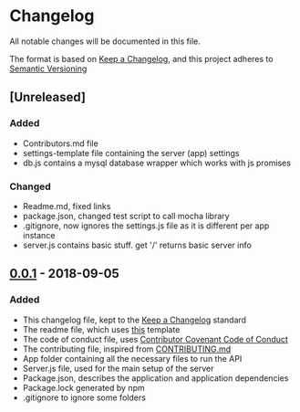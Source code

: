 # Changelog
All notable changes will be documented in this file.

The format is based on [Keep a Changelog](https://keepachangelog.com/en/1.0.0/),
and this project adheres to [Semantic Versioning](https://semver.org/spec/v2.0.0.html)

## [Unreleased]
### Added
- Contributors.md file
- settings-template file containing the server (app) settings
- db.js contains a mysql database wrapper which works with js promises

### Changed
- Readme.md, fixed links
- package.json, changed test script to call mocha library
- .gitignore, now ignores the settings.js file as it is different per app instance
- server.js contains basic stuff. get '/' returns basic server info

## [0.0.1] - 2018-09-05
### Added
- This changelog file, kept to the [Keep a Changelog](https://keepachangelog.com/en/1.0.0/) standard
- The readme file, which uses [this](https://gist.github.com/PurpleBooth/109311bb0361f32d87a2) template
- The code of conduct file, uses [Contributor Covenant Code of Conduct](https://www.contributor-covenant.org/version/1/4/code-of-conduct.md)
- The contributing file, inspired from [CONTRIBUTING.md](https://github.com/thephpleague/skeleton/blob/master/CONTRIBUTING.md)
- App folder containing all the necessary files to run the API
- Server.js file, used for the main setup of the server
- Package.json, describes the application and application dependencies
- Package.lock generated by npm
- .gitignore to ignore some folders


[0.0.1]: https://github.com/norzon/pokeapi/compare/v0.0.1...HEAD